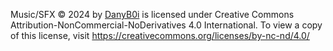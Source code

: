 Music/SFX © 2024 by [DanyB0i](https://danyb0i.itch.io/) is licensed under Creative Commons Attribution-NonCommercial-NoDerivatives 4.0 International. To view a copy of this license, visit https://creativecommons.org/licenses/by-nc-nd/4.0/
